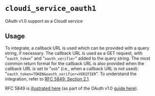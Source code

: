 `cloudi_service_oauth1`
=======================

OAuth v1.0 support as a CloudI service

Usage
-----

To integrate, a callback URL is used which can be provided with a
query string, if necessary.  The callback URL is used as a GET request, with
"`oauth_token`" and "`oauth_verifier`" added to the query string.  The most
common return format for the callback URL is also provided when the
callback URL is set to "`oob`" (i.e., when a callback URL is not used):
"`oauth_token=TOKEN&oauth_verifier=VERIFIER`".  To understand the integration,
refer to
[RFC 5849: Section 2.1](http://tools.ietf.org/html/rfc5849#section-2.1).

RFC 5849 is [illustrated here](http://hueniverse.com/oauth/guide/workflow/)
(as part of the OAuth v1.0 [guide here](http://hueniverse.com/oauth/)).

